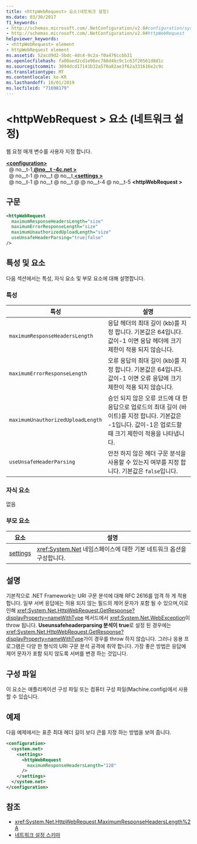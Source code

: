 ```yaml
---
title: <httpWebRequest> 요소(네트워크 설정)
ms.date: 03/30/2017
f1_keywords:
- http://schemas.microsoft.com/.NetConfiguration/v2.0#configuration/system.net/settings/httpWebRequest
- http://schemas.microsoft.com/.NetConfiguration/v2.0#httpWebRequest
helpviewer_keywords:
- <httpWebRequest> element
- httpWebRequest element
ms.assetid: 52acd9d2-5bdc-4dc4-9c2a-f0a476ccbb31
ms.openlocfilehash: fa00aed2cd1e96ec788d4bc9c1c63f20561d8d1c
ms.sourcegitcommit: 3094dcd17141b32a570a82ae3f62a331616e2c9c
ms.translationtype: MT
ms.contentlocale: ko-KR
ms.lasthandoff: 10/01/2019
ms.locfileid: "71698179"
---
```

# <a name="httpwebrequest-element-network-settings"></a>\<httpWebRequest > 요소 (네트워크 설정)
웹 요청 매개 변수를 사용자 지정 합니다.  
  
[ **\<configuration>** ](../configuration-element.md)  
&nbsp; @ no__t-1[ **@no__t -4c.net >** ](system-net-element-network-settings.md)  
&nbsp; @ no__t-1 @ no__t @ no__t[ **\<settings >** ](settings-element-network-settings.md)  
&nbsp; @ no__t-1 @ no__t @ no__t @ @ no__t-4 @ no__t-5 **\<httpWebRequest >**  
  
## <a name="syntax"></a>구문  
  
```xml  
<httpWebRequest  
  maximumResponseHeadersLength="size"  
  maximumErrorResponseLength="size"  
  maximumUnauthorizedUploadLength="size"  
  useUnsafeHeaderParsing="true|false"  
/>  
```  
  
## <a name="attributes-and-elements"></a>특성 및 요소  
 다음 섹션에서는 특성, 자식 요소 및 부모 요소에 대해 설명합니다.  
  
### <a name="attributes"></a>특성  
  
|**특성**|**설명**|  
|-------------------|---------------------|  
|`maximumResponseHeadersLength`|응답 헤더의 최대 길이 (kb)를 지정 합니다. 기본값은 64입니다. 값이-1 이면 응답 헤더에 크기 제한이 적용 되지 않습니다.|  
|`maximumErrorResponseLength`|오류 응답의 최대 길이 (kb)를 지정 합니다. 기본값은 64입니다. 값이-1 이면 오류 응답에 크기 제한이 적용 되지 않습니다.|  
|`maximumUnauthorizedUploadLength`|승인 되지 않은 오류 코드에 대 한 응답으로 업로드의 최대 길이 (바이트)를 지정 합니다. 기본값은 -1입니다. 값이-1은 업로드할 때 크기 제한이 적용을 나타냅니다.|  
|`useUnsafeHeaderParsing`|안전 하지 않은 헤더 구문 분석을 사용할 수 있는지 여부를 지정 합니다. 기본값은 `false`입니다.|  
  
### <a name="child-elements"></a>자식 요소  
 없음  
  
### <a name="parent-elements"></a>부모 요소  
  
|**요소**|**설명**|  
|-----------------|---------------------|  
|[settings](settings-element-network-settings.md)|<xref:System.Net> 네임스페이스에 대한 기본 네트워크 옵션을 구성합니다.|  
  
## <a name="remarks"></a>설명  
 기본적으로 .NET Framework는 URI 구문 분석에 대해 RFC 2616를 엄격 하 게 적용 합니다. 일부 서버 응답에는 허용 되지 않는 필드의 제어 문자가 포함 될 수 있으며,이로 인해 <xref:System.Net.HttpWebRequest.GetResponse?displayProperty=nameWithType> 메서드에서 <xref:System.Net.WebException>이 throw 됩니다. **Useunsafeheaderparsing 분석이** **true**로 설정 된 경우에는 <xref:System.Net.HttpWebRequest.GetResponse?displayProperty=nameWithType>가이 경우를 throw 하지 않습니다. 그러나 응용 프로그램은 다양 한 형식의 URI 구문 분석 공격에 취약 합니다. 가장 좋은 방법은 응답에 제어 문자가 포함 되지 않도록 서버를 변경 하는 것입니다.  
  
## <a name="configuration-files"></a>구성 파일  
 이 요소는 애플리케이션 구성 파일 또는 컴퓨터 구성 파일(Machine.config)에서 사용할 수 있습니다.  
  
## <a name="example"></a>예제  
 다음 예제에서는 표준 최대 헤더 길이 보다 큰를 지정 하는 방법을 보여 줍니다.  
  
```xml  
<configuration>  
  <system.net>  
    <settings>  
      <httpWebRequest  
        maximumResponseHeadersLength="128"  
      />  
    </settings>  
  </system.net>  
</configuration>  
```  
  
## <a name="see-also"></a>참조

- <xref:System.Net.HttpWebRequest.MaximumResponseHeadersLength%2A>
- [네트워크 설정 스키마](index.md)
